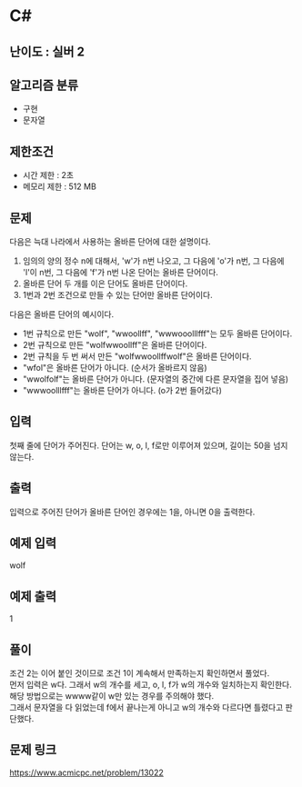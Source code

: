 # C#

## 난이도 : 실버 2

## 알고리즘 분류
  - 구현
  - 문자열

## 제한조건
  - 시간 제한 : 2초
  - 메모리 제한 : 512 MB

## 문제
다음은 늑대 나라에서 사용하는 올바른 단어에 대한 설명이다.<br/>
  1. 임의의 양의 정수 n에 대해서, 'w'가 n번 나오고, 그 다음에 'o'가 n번, 그 다음에 'l'이 n번, 그 다음에 'f'가 n번 나온 단어는 올바른 단어이다.
  2. 올바른 단어 두 개를 이은 단어도 올바른 단어이다.
  3. 1번과 2번 조건으로 만들 수 있는 단어만 올바른 단어이다.

다음은 올바른 단어의 예시이다.<br/>
  - 1번 규칙으로 만든 "wolf", "wwoollff", "wwwooolllfff"는 모두 올바른 단어이다.
  - 2번 규칙으로 만든 "wolfwwoollff"은 올바른 단어이다.
  - 2번 규칙을 두 번 써서 만든 "wolfwwoollffwolf"은 올바른 단어이다.
  - "wfol"은 올바른 단어가 아니다. (순서가 올바르지 않음)
  - "wwolfolf"는 올바른 단어가 아니다. (문자열의 중간에 다른 문자열을 집어 넣음)
  - "wwwoolllfff"는 올바른 단어가 아니다. (o가 2번 들어갔다)

## 입력
첫째 줄에 단어가 주어진다. 단어는 w, o, l, f로만 이루어져 있으며, 길이는 50을 넘지 않는다.<br/>

## 출력
입력으로 주어진 단어가 올바른 단어인 경우에는 1을, 아니면 0을 출력한다.<br/>

## 예제 입력
wolf<br/>

## 예제 출력
1<br/>

## 풀이
조건 2는 이어 붙인 것이므로 조건 1이 계속해서 만족하는지 확인하면서 풀었다.<br/>
먼저 입력은 w다. 그래서 w의 개수를 세고, o, l, f가 w의 개수와 일치하는지 확인한다.<br/>
해당 방법으로는 wwww같이 w만 있는 경우를 주의해야 했다.<br/>
그래서 문자열을 다 읽었는데 f에서 끝나는게 아니고 w의 개수와 다르다면 틀렸다고 판단했다.<br/>

## 문제 링크
https://www.acmicpc.net/problem/13022